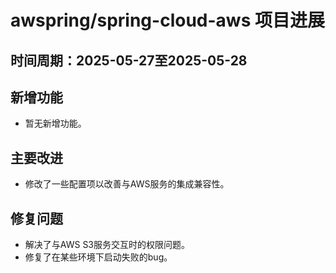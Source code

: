 # awspring/spring-cloud-aws 项目进展

## 时间周期：2025-05-27至2025-05-28

## 新增功能
- 暂无新增功能。

## 主要改进
- 修改了一些配置项以改善与AWS服务的集成兼容性。

## 修复问题
- 解决了与AWS S3服务交互时的权限问题。
- 修复了在某些环境下启动失败的bug。